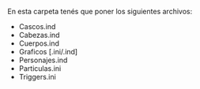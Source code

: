 En esta carpeta tenés que poner los siguientes archivos:

- Cascos.ind
- Cabezas.ind
- Cuerpos.ind
- Graficos [.ini/.ind]
- Personajes.ind
- Particulas.ini
- Triggers.ini